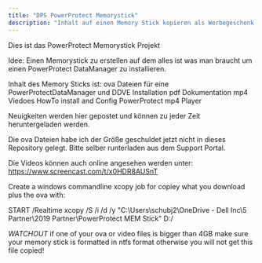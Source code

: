 ```yaml
---
title: "DPS PowerProtect Memorystick"
description: "Inhalt auf einen Memory Stick kopieren als Werbegeschenk für Kunden"
---
```

Dies ist das PowerProtect Memorystick Projekt

Idee: Einen Memorystick zu erstellen auf dem alles ist was man braucht um einen PowerProtect DataManager zu installieren.

Inhalt des Memory Sticks ist:
ova Dateien für eine PowerProtectDataManager und DDVE Installation
pdf Dokumentation
mp4 Viedoes HowTo install and Config PowerProtect
mp4 Player

Neuigkeiten werden hier gepostet und können zu jeder Zeit heruntergeladen werden.

Die ova Dateien habe ich der Größe geschuldet jetzt nicht in dieses Repository gelegt. Bitte selber runterladen aus dem Support Portal.

Die Videos können auch online angesehen werden unter:
https://www.screencast.com/t/x0HDR8AUSnT


Create a windows commandline xcopy job for copiey what you download plus the ova with:

START /Realtime xcopy /S /i /d /y "C:\Users\schubj2\OneDrive - Dell Inc\5 Partner\2019 Partner\PowerProtect MEM Stick" D:/

*WATCHOUT* if one of your ova or video files is bigger than 4GB make sure your memory stick is formatted in ntfs format otherwise you will not get this file copied!
